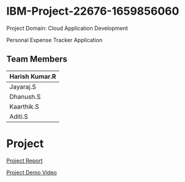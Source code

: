 # IBM-Project-22676-1659856060

Project Domain: Cloud Application Development

Personal Expense Tracker Application
## Team Members

| Harish Kumar.R            |  
| ----------------- | 
| Jayaraj.S | 
|  Dhanush.S | 
| Kaarthik.S | 
| Aditi.S | 

# Project 
[Project Report](https://github.com/IBM-EPBL/IBM-Project-22676-1659856060/tree/main/Final%20Deliverables/Project%20Report)

[Project Demo Video](https://github.com/IBM-EPBL/IBM-Project-22676-1659856060/tree/main/Final%20Deliverables/Project%20Demonstration%20Video)

